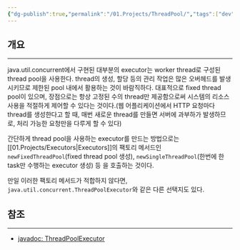 ```yaml
---
{"dg-publish":true,"permalink":"/01.Projects/ThreadPool/","tags":["dev","java","thread","concurrency"],"noteIcon":""}
---
```


## 개요
---
java.util.concurrent에서 구현된 대부분의 executor는 worker thread로 구성된 thread pool을 사용한다. thread의 생성, 할당 등의 관리 작업은 많은 오버헤드를 발생 시키므로 제한된 pool 내에서 활용하는 것이 바람직하다. 대표적으로 fixed thread pool이 있으며, 장점으로는 항상 고정된 수의 thread만 제공함으로써 시스템의 리소스 사용을 적절하게 제어할 수 있다는 것이다.(웹 어플리케이션에서 HTTP 요청마다 thread를 생성한다고 할 때, 매번 새로운 thread를 만들면 서버에 과부하가 발생하므로, 처리 가능한 요청만을 다루게 할 수 있다)

간단하게 thread pool을 사용하는 executor를 만드는 방법으로는 [[01.Projects/Executors\|Executors]]의 팩토리 메서드인 `newFixedThreadPool`(fixed thread pool 생성), `newSingleThreadPool`(한번에 한 task만 수행하는 executor 생성) 등 을 호출하는 것이다.  

만일 이러한 팩토리 메서드가 적합하지 않다면, `java.util.concurrent.ThreadPoolExecutor`와 같은 다른 선택지도 있다.
## 참조
---
- [javadoc: ThreadPoolExecutor](https://docs.oracle.com/javase/8/docs/api/java/util/concurrent/ThreadPoolExecutor.html)